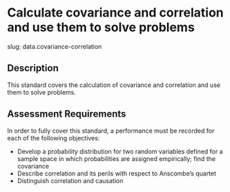 # Calculate covariance and correlation and use them to solve problems

slug: data.covariance-correlation

## Description
This standard covers the calculation of covariance and correlation and use them to solve problems.

## Assessment Requirements
In order to fully cover this standard, a performance must be recorded for each of the following objectives:

- Develop a probability distribution for two random variables defined for a sample space in which probabilities are assigned empirically; find the covariance
- Describe correlation and its perils with respect to Anscombe’s quartet
- Distinguish correlation and causation
